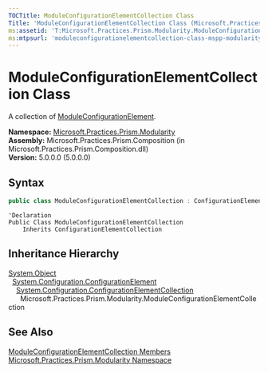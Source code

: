 ```yaml
---
TOCTitle: ModuleConfigurationElementCollection Class
Title: 'ModuleConfigurationElementCollection Class (Microsoft.Practices.Prism.Modularity)'
ms:assetid: 'T:Microsoft.Practices.Prism.Modularity.ModuleConfigurationElementCollection'
ms:mtpsurl: 'moduleconfigurationelementcollection-class-mspp-modularity.md'
---
```


# ModuleConfigurationElementCollection Class

A collection of [ModuleConfigurationElement](/patterns-practices/reference/moduleconfigurationelement-class-mspp-modularity).

**Namespace:** [Microsoft.Practices.Prism.Modularity](/patterns-practices/reference/mspp-modularity-namespace)  
**Assembly:** Microsoft.Practices.Prism.Composition (in Microsoft.Practices.Prism.Composition.dll)  
**Version:** 5.0.0.0 (5.0.0.0)

## Syntax

```C#
public class ModuleConfigurationElementCollection : ConfigurationElementCollection
```

```VB
'Declaration
Public Class ModuleConfigurationElementCollection
	Inherits ConfigurationElementCollection
```

## Inheritance Hierarchy

[System.Object](http://msdn.microsoft.com/en-us/library/e5kfa45b)  
&nbsp;&nbsp;[System.Configuration.ConfigurationElement](http://msdn.microsoft.com/en-us/library/kyx77cz3)  
&nbsp;&nbsp;&nbsp;&nbsp;[System.Configuration.ConfigurationElementCollection](http://msdn.microsoft.com/en-us/library/a35we8et)  
&nbsp;&nbsp;&nbsp;&nbsp;&nbsp;&nbsp;Microsoft.Practices.Prism.Modularity.ModuleConfigurationElementCollection

## See Also

[ModuleConfigurationElementCollection Members](/patterns-practices/reference/moduleconfigurationelementcollection-members-mspp-modularity)  
[Microsoft.Practices.Prism.Modularity Namespace](/patterns-practices/reference/mspp-modularity-namespace)